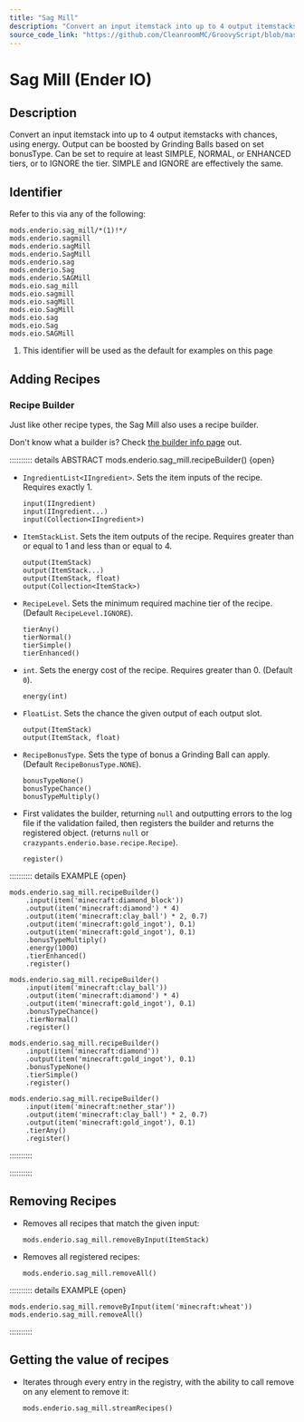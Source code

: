 ```yaml
---
title: "Sag Mill"
description: "Convert an input itemstack into up to 4 output itemstacks with chances, using energy. Output can be boosted by Grinding Balls based on set bonusType. Can be set to require at least SIMPLE, NORMAL, or ENHANCED tiers, or to IGNORE the tier. SIMPLE and IGNORE are effectively the same."
source_code_link: "https://github.com/CleanroomMC/GroovyScript/blob/master/src/main/java/com/cleanroommc/groovyscript/compat/mods/enderio/SagMill.java"
---
```


# Sag Mill (Ender IO)

## Description

Convert an input itemstack into up to 4 output itemstacks with chances, using energy. Output can be boosted by Grinding Balls based on set bonusType. Can be set to require at least SIMPLE, NORMAL, or ENHANCED tiers, or to IGNORE the tier. SIMPLE and IGNORE are effectively the same.

## Identifier

Refer to this via any of the following:

```groovy:no-line-numbers {1}
mods.enderio.sag_mill/*(1)!*/
mods.enderio.sagmill
mods.enderio.sagMill
mods.enderio.SagMill
mods.enderio.sag
mods.enderio.Sag
mods.enderio.SAGMill
mods.eio.sag_mill
mods.eio.sagmill
mods.eio.sagMill
mods.eio.SagMill
mods.eio.sag
mods.eio.Sag
mods.eio.SAGMill
```

1. This identifier will be used as the default for examples on this page

## Adding Recipes

### Recipe Builder

Just like other recipe types, the Sag Mill also uses a recipe builder.

Don't know what a builder is? Check [the builder info page](../../../groovy/builder.md) out.

:::::::::: details ABSTRACT mods.enderio.sag_mill.recipeBuilder() {open}
- `IngredientList<IIngredient>`. Sets the item inputs of the recipe. Requires exactly 1.

    ```groovy:no-line-numbers
    input(IIngredient)
    input(IIngredient...)
    input(Collection<IIngredient>)
    ```

- `ItemStackList`. Sets the item outputs of the recipe. Requires greater than or equal to 1 and less than or equal to 4.

    ```groovy:no-line-numbers
    output(ItemStack)
    output(ItemStack...)
    output(ItemStack, float)
    output(Collection<ItemStack>)
    ```

- `RecipeLevel`. Sets the minimum required machine tier of the recipe. (Default `RecipeLevel.IGNORE`).

    ```groovy:no-line-numbers
    tierAny()
    tierNormal()
    tierSimple()
    tierEnhanced()
    ```

- `int`. Sets the energy cost of the recipe. Requires greater than 0. (Default `0`).

    ```groovy:no-line-numbers
    energy(int)
    ```

- `FloatList`. Sets the chance the given output of each output slot.

    ```groovy:no-line-numbers
    output(ItemStack)
    output(ItemStack, float)
    ```

- `RecipeBonusType`. Sets the type of bonus a Grinding Ball can apply. (Default `RecipeBonusType.NONE`).

    ```groovy:no-line-numbers
    bonusTypeNone()
    bonusTypeChance()
    bonusTypeMultiply()
    ```

- First validates the builder, returning `null` and outputting errors to the log file if the validation failed, then registers the builder and returns the registered object. (returns `null` or `crazypants.enderio.base.recipe.Recipe`).

    ```groovy:no-line-numbers
    register()
    ```

:::::::::: details EXAMPLE {open}
```groovy:no-line-numbers
mods.enderio.sag_mill.recipeBuilder()
    .input(item('minecraft:diamond_block'))
    .output(item('minecraft:diamond') * 4)
    .output(item('minecraft:clay_ball') * 2, 0.7)
    .output(item('minecraft:gold_ingot'), 0.1)
    .output(item('minecraft:gold_ingot'), 0.1)
    .bonusTypeMultiply()
    .energy(1000)
    .tierEnhanced()
    .register()

mods.enderio.sag_mill.recipeBuilder()
    .input(item('minecraft:clay_ball'))
    .output(item('minecraft:diamond') * 4)
    .output(item('minecraft:gold_ingot'), 0.1)
    .bonusTypeChance()
    .tierNormal()
    .register()

mods.enderio.sag_mill.recipeBuilder()
    .input(item('minecraft:diamond'))
    .output(item('minecraft:gold_ingot'), 0.1)
    .bonusTypeNone()
    .tierSimple()
    .register()

mods.enderio.sag_mill.recipeBuilder()
    .input(item('minecraft:nether_star'))
    .output(item('minecraft:clay_ball') * 2, 0.7)
    .output(item('minecraft:gold_ingot'), 0.1)
    .tierAny()
    .register()
```

::::::::::

::::::::::

## Removing Recipes

- Removes all recipes that match the given input:

    ```groovy:no-line-numbers
    mods.enderio.sag_mill.removeByInput(ItemStack)
    ```

- Removes all registered recipes:

    ```groovy:no-line-numbers
    mods.enderio.sag_mill.removeAll()
    ```

:::::::::: details EXAMPLE {open}
```groovy:no-line-numbers
mods.enderio.sag_mill.removeByInput(item('minecraft:wheat'))
mods.enderio.sag_mill.removeAll()
```

::::::::::

## Getting the value of recipes

- Iterates through every entry in the registry, with the ability to call remove on any element to remove it:

    ```groovy:no-line-numbers
    mods.enderio.sag_mill.streamRecipes()
    ```
